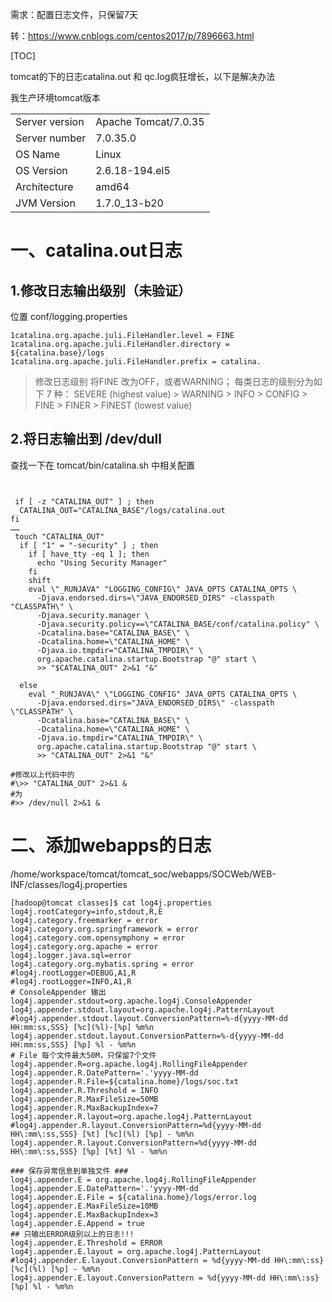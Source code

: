 需求：配置日志文件，只保留7天

转：https://www.cnblogs.com/centos2017/p/7896663.html

[TOC]

tomcat的下的日志catalina.out 和 qc.log疯狂增长，以下是解决办法


我生产环境tomcat版本

|                 |                      |
| --------------- | -------------------- |
| Server version | Apache Tomcat/7.0.35 |
| Server number  | 7.0.35.0             |
| OS Name        | Linux                |
| OS Version     | 2.6.18-194.el5       |
| Architecture   | amd64                |
| JVM Version    | 1.7.0_13-b20         |

# 一、catalina.out日志

## 1.修改日志输出级别（未验证）

位置 conf/logging.properties



```shell
1catalina.org.apache.juli.FileHandler.level = FINE
1catalina.org.apache.juli.FileHandler.directory = ${catalina.base}/logs
1catalina.org.apache.juli.FileHandler.prefix = catalina.
```

> 修改日志级别  将FINE 改为OFF，或者WARNING；
> 每类日志的级别分为如下 7 种：
> SEVERE (highest value) > WARNING > INFO > CONFIG > FINE > FINER > FINEST (lowest value)



## 2.将日志输出到 /dev/dull

查找一下在 tomcat/bin/catalina.sh 中相关配置   

```shell


 if [ -z "CATALINA_OUT" ] ; then
  CATALINA_OUT="CATALINA_BASE"/logs/catalina.out
fi
……
 touch "CATALINA_OUT"
  if [ "1" = "-security" ] ; then
    if [ have_tty -eq 1 ]; then
      echo "Using Security Manager"
    fi
    shift
    eval \"_RUNJAVA" "LOGGING_CONFIG\" JAVA_OPTS CATALINA_OPTS \
      -Djava.endorsed.dirs=\"JAVA_ENDORSED_DIRS" -classpath "CLASSPATH\" \
      -Djava.security.manager \
      -Djava.security.policy==\"CATALINA_BASE/conf/catalina.policy" \
      -Dcatalina.base="CATALINA_BASE\" \
      -Dcatalina.home=\"CATALINA_HOME" \
      -Djava.io.tmpdir="CATALINA_TMPDIR\" \
      org.apache.catalina.startup.Bootstrap "@" start \
      >> "$CATALINA_OUT" 2>&1 "&"

  else
    eval "_RUNJAVA\" \"LOGGING_CONFIG" JAVA_OPTS CATALINA_OPTS \
      -Djava.endorsed.dirs="JAVA_ENDORSED_DIRS\" -classpath \"CLASSPATH" \
      -Dcatalina.base="CATALINA_BASE\" \
      -Dcatalina.home=\"CATALINA_HOME" \
      -Djava.io.tmpdir="CATALINA_TMPDIR\" \
      org.apache.catalina.startup.Bootstrap "@" start \
      >> "CATALINA_OUT" 2>&1 "&"

#修改以上代码中的
#\>> "CATALINA_OUT" 2>&1 &
#为
#>> /dev/null 2>&1 &

```



# 二、添加webapps的日志

/home/workspace/tomcat/tomcat_soc/webapps/SOCWeb/WEB-INF/classes/log4j.properties

```shell
[hadoop@tomcat classes]$ cat log4j.properties
log4j.rootCategory=info,stdout,R,E
log4j.category.freemarker = error
log4j.category.org.springframework = error
log4j.category.com.opensymphony = error
log4j.category.org.apache = error
log4j.logger.java.sql=error
log4j.category.org.mybatis.spring = error
#log4j.rootLogger=DEBUG,A1,R
#log4j.rootLogger=INFO,A1,R
# ConsoleAppender 输出
log4j.appender.stdout=org.apache.log4j.ConsoleAppender
log4j.appender.stdout.layout=org.apache.log4j.PatternLayout
#log4j.appender.stdout.layout.ConversionPattern=%-d{yyyy-MM-dd HH:mm:ss,SSS} [%c](%l)-[%p] %m%n
log4j.appender.stdout.layout.ConversionPattern=%-d{yyyy-MM-dd HH:mm:ss,SSS} [%p] %l - %m%n
# File 每个文件最大50M，只保留7个文件
log4j.appender.R=org.apache.log4j.RollingFileAppender
log4j.appender.R.DatePattern='.'yyyy-MM-dd
log4j.appender.R.File=${catalina.home}/logs/soc.txt
log4j.appender.R.Threshold = INFO
log4j.appender.R.MaxFileSize=50MB
log4j.appender.R.MaxBackupIndex=7
log4j.appender.R.layout=org.apache.log4j.PatternLayout
#log4j.appender.R.layout.ConversionPattern=%d{yyyy-MM-dd HH\:mm\:ss,SSS} [%t] [%c](%l) [%p] - %m%n
log4j.appender.R.layout.ConversionPattern=%d{yyyy-MM-dd HH\:mm\:ss,SSS} [%p] [%t] %l - %m%n

### 保存异常信息到单独文件 ###
log4j.appender.E = org.apache.log4j.RollingFileAppender
log4j.appender.E.DatePattern='.'yyyy-MM-dd
log4j.appender.E.File = ${catalina.home}/logs/error.log
log4j.appender.E.MaxFileSize=10MB
log4j.appender.E.MaxBackupIndex=3
log4j.appender.E.Append = true
## 只输出ERROR级别以上的日志!!!
log4j.appender.E.Threshold = ERROR
log4j.appender.E.layout = org.apache.log4j.PatternLayout
#log4j.appender.E.layout.ConversionPattern = %d{yyyy-MM-dd HH\:mm\:ss} [%c](%l) [%p] - %m%n
log4j.appender.E.layout.ConversionPattern = %d{yyyy-MM-dd HH\:mm\:ss} [%p] %l - %m%n



```



